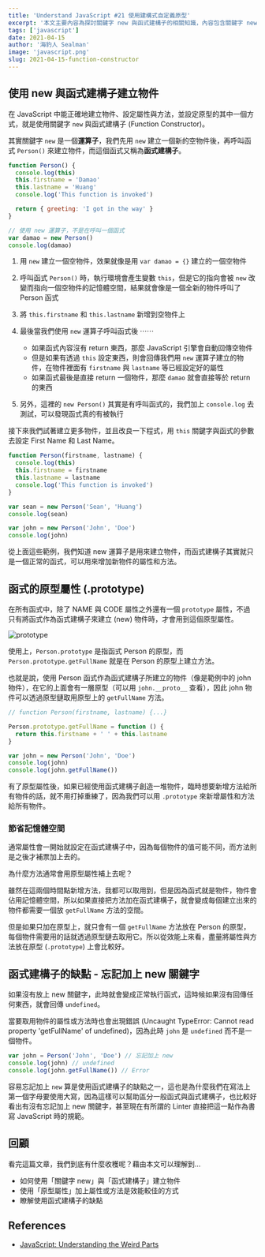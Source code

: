```yaml
---
title: 'Understand JavaScript #21 使用建構式自定義原型'
excerpt: '本文主要內容為探討關鍵字 new 與函式建構子的相關知識，內容包含關鍵字 new、函式建構子，以及函式的原型屬性。'
tags: ['javascript']
date: 2021-04-15
author: '海豹人 Sealman'
image: 'javascript.png'
slug: 2021-04-15-function-constructor
---
```


## 使用 new 與函式建構子建立物件

在 JavaScript 中能正確地建立物件、設定屬性與方法，並設定原型的其中一個方式，就是使用關鍵字 `new` 與函式建構子 (Function Constructor)。

其實關鍵字 `new` 是一個**運算子**，我們先用 `new` 建立一個新的空物件後，再呼叫函式 `Person()` 來建立物件，而這個函式又稱為**函式建構子**。

```javascript
function Person() {
  console.log(this)
  this.firstname = 'Damao'
  this.lastname = 'Huang'
  console.log('This function is invoked')

  return { greeting: 'I got in the way' }
}

// 使用 new 運算子，不是在呼叫一個函式
var damao = new Person()
console.log(damao)
```

1. 用 `new` 建立一個空物件，效果就像是用 `var damao = {}` 建立的一個空物件
2. 呼叫函式 `Person()` 時，執行環境會產生變數 `this`，但是它的指向會被 `new` 改變而指向一個空物件的記憶體空間，結果就會像是一個全新的物件呼叫了 Person 函式
3. 將 `this.firstname` 和 `this.lastname` 新增到空物件上
4. 最後當我們使用 `new` 運算子呼叫函式後 ⋯⋯

   - 如果函式內容沒有 return 東西，那麼 JavaScript 引擎會自動回傳空物件
   - 但是如果有透過 `this` 設定東西，則會回傳我們用 `new` 運算子建立的物件，在物件裡面有 `firstname` 與 `lastname` 等已經設定好的屬性
   - 如果函式最後是直接 return 一個物件，那麼 `damao` 就會直接等於 return 的東西

5. 另外，這裡的 `new Person()` 其實是有呼叫函式的，我們加上 `console.log` 去測試，可以發現函式真的有被執行

接下來我們試著建立更多物件，並且改良一下程式，用 `this` 關鍵字與函式的參數去設定 First Name 和 Last Name。

```javascript
function Person(firstname, lastname) {
  console.log(this)
  this.firstname = firstname
  this.lastname = lastname
  console.log('This function is invoked')
}

var sean = new Person('Sean', 'Huang')
console.log(sean)

var john = new Person('John', 'Doe')
console.log(john)
```

從上面這些範例，我們知道 new 運算子是用來建立物件，而函式建構子其實就只是一個正常的函式，可以用來增加新物件的屬性和方法。

## 函式的原型屬性 (.prototype)

在所有函式中，除了 NAME 與 CODE 屬性之外還有一個 `prototype` 屬性，不過只有將函式作為函式建構子來建立 (new) 物件時，才會用到這個原型屬性。

![prototype](https://i.imgur.com/oz06Iq3.png)

使用上，`Person.prototype` 是指函式 Person 的原型，而 `Person.prototype.getFullName` 就是在 Person 的原型上建立方法。

也就是說，使用 Person 函式作為函式建構子所建立的物件（像是範例中的 john 物件），在它的上面會有一層原型（可以用 `john.__proto__` 查看），因此 john 物件可以透過原型鏈取用原型上的 `getFullName` 方法。

```javascript
// function Person(firstname, lastname) {...}

Person.prototype.getFullName = function () {
  return this.firstname + ' ' + this.lastname
}

var john = new Person('John', 'Doe')
console.log(john)
console.log(john.getFullName())
```

有了原型屬性後，如果已經使用函式建構子創造一堆物件，臨時想要新增方法給所有物件的話，就不用打掉重練了，因為我們可以用 `.prototype` 來新增屬性和方法給所有物件。

### 節省記憶體空間

通常屬性會一開始就設定在函式建構子中，因為每個物件的值可能不同，而方法則是之後才補票加上去的。

為什麼方法通常會用原型屬性補上去呢？

雖然在這兩個時間點新增方法，我都可以取用到，但是因為函式就是物件，物件會佔用記憶體空間，所以如果直接把方法加在函式建構子，就會變成每個建立出來的物件都需要一個放 `getFullName` 方法的空間。

但是如果只加在原型上，就只會有一個 `getFullName` 方法放在 Person 的原型，每個物件需要用的話就透過原型鏈去取用它。所以從效能上來看，盡量將屬性與方法放在原型 (`.prototype`) 上會比較好。

## 函式建構子的缺點 - 忘記加上 new 關鍵字

如果沒有放上 new 關鍵字，此時就會變成正常執行函式，這時候如果沒有回傳任何東西，就會回傳 `undefined`。

當要取用物件的屬性或方法時也會出現錯誤 (Uncaught TypeError: Cannot read property 'getFullName' of undefined)，因為此時 `john` 是 `undefined` 而不是一個物件。

```javascript
var john = Person('John', 'Doe') // 忘記加上 new
console.log(john) // undefined
console.log(john.getFullName()) // Error
```

容易忘記加上 `new` 算是使用函式建構子的缺點之一，這也是為什麼我們在寫法上第一個字母要使用大寫，因為這樣可以幫助區分一般函式與函式建構子，也比較好看出有沒有忘記加上 new 關鍵字，甚至現在有所謂的 Linter 直接把這一點作為書寫 JavaScript 時的規範。

## 回顧

看完這篇文章，我們到底有什麼收穫呢？藉由本文可以理解到…

- 如何使用「關鍵字 new」與「函式建構子」建立物件
- 使用「原型屬性」加上屬性或方法是效能較佳的方式
- 瞭解使用函式建構子的缺點

## References

- [JavaScript: Understanding the Weird Parts](https://www.udemy.com/course/understand-javascript/)
